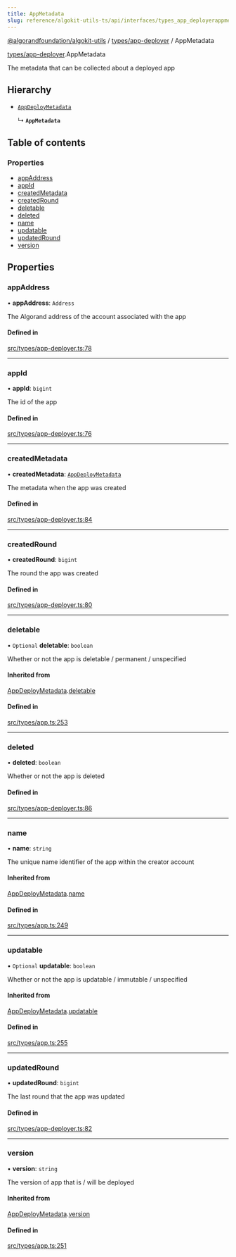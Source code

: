 ```yaml
---
title: AppMetadata
slug: reference/algokit-utils-ts/api/interfaces/types_app_deployerappmetadata
---
```

[@algorandfoundation/algokit-utils](/reference/algokit-utils-ts/api/overview) / [types/app-deployer](/reference/algokit-utils-ts/api/modules/types_app_deployer/) / AppMetadata



[types/app-deployer](/reference/algokit-utils-ts/api/modules/types_app_deployer/).AppMetadata

The metadata that can be collected about a deployed app

## Hierarchy

- [`AppDeployMetadata`](/reference/algokit-utils-ts/api/interfaces/types_appappdeploymetadata/)

  ↳ **`AppMetadata`**

## Table of contents

### Properties

- [appAddress](#appaddress)
- [appId](#appid)
- [createdMetadata](#createdmetadata)
- [createdRound](#createdround)
- [deletable](#deletable)
- [deleted](#deleted)
- [name](#name)
- [updatable](#updatable)
- [updatedRound](#updatedround)
- [version](#version)

## Properties

### appAddress

• **appAddress**: `Address`

The Algorand address of the account associated with the app

#### Defined in

[src/types/app-deployer.ts:78](https://github.com/algorandfoundation/algokit-utils-ts/blob/main/src/types/app-deployer.ts#L78)

___

### appId

• **appId**: `bigint`

The id of the app

#### Defined in

[src/types/app-deployer.ts:76](https://github.com/algorandfoundation/algokit-utils-ts/blob/main/src/types/app-deployer.ts#L76)

___

### createdMetadata

• **createdMetadata**: [`AppDeployMetadata`](/reference/algokit-utils-ts/api/interfaces/types_appappdeploymetadata/)

The metadata when the app was created

#### Defined in

[src/types/app-deployer.ts:84](https://github.com/algorandfoundation/algokit-utils-ts/blob/main/src/types/app-deployer.ts#L84)

___

### createdRound

• **createdRound**: `bigint`

The round the app was created

#### Defined in

[src/types/app-deployer.ts:80](https://github.com/algorandfoundation/algokit-utils-ts/blob/main/src/types/app-deployer.ts#L80)

___

### deletable

• `Optional` **deletable**: `boolean`

Whether or not the app is deletable / permanent / unspecified

#### Inherited from

[AppDeployMetadata](/reference/algokit-utils-ts/api/interfaces/types_appappdeploymetadata/).[deletable](/reference/algokit-utils-ts/api/interfaces/types_appappdeploymetadata/#deletable)

#### Defined in

[src/types/app.ts:253](https://github.com/algorandfoundation/algokit-utils-ts/blob/main/src/types/app.ts#L253)

___

### deleted

• **deleted**: `boolean`

Whether or not the app is deleted

#### Defined in

[src/types/app-deployer.ts:86](https://github.com/algorandfoundation/algokit-utils-ts/blob/main/src/types/app-deployer.ts#L86)

___

### name

• **name**: `string`

The unique name identifier of the app within the creator account

#### Inherited from

[AppDeployMetadata](/reference/algokit-utils-ts/api/interfaces/types_appappdeploymetadata/).[name](/reference/algokit-utils-ts/api/interfaces/types_appappdeploymetadata/#name)

#### Defined in

[src/types/app.ts:249](https://github.com/algorandfoundation/algokit-utils-ts/blob/main/src/types/app.ts#L249)

___

### updatable

• `Optional` **updatable**: `boolean`

Whether or not the app is updatable / immutable / unspecified

#### Inherited from

[AppDeployMetadata](/reference/algokit-utils-ts/api/interfaces/types_appappdeploymetadata/).[updatable](/reference/algokit-utils-ts/api/interfaces/types_appappdeploymetadata/#updatable)

#### Defined in

[src/types/app.ts:255](https://github.com/algorandfoundation/algokit-utils-ts/blob/main/src/types/app.ts#L255)

___

### updatedRound

• **updatedRound**: `bigint`

The last round that the app was updated

#### Defined in

[src/types/app-deployer.ts:82](https://github.com/algorandfoundation/algokit-utils-ts/blob/main/src/types/app-deployer.ts#L82)

___

### version

• **version**: `string`

The version of app that is / will be deployed

#### Inherited from

[AppDeployMetadata](/reference/algokit-utils-ts/api/interfaces/types_appappdeploymetadata/).[version](/reference/algokit-utils-ts/api/interfaces/types_appappdeploymetadata/#version)

#### Defined in

[src/types/app.ts:251](https://github.com/algorandfoundation/algokit-utils-ts/blob/main/src/types/app.ts#L251)